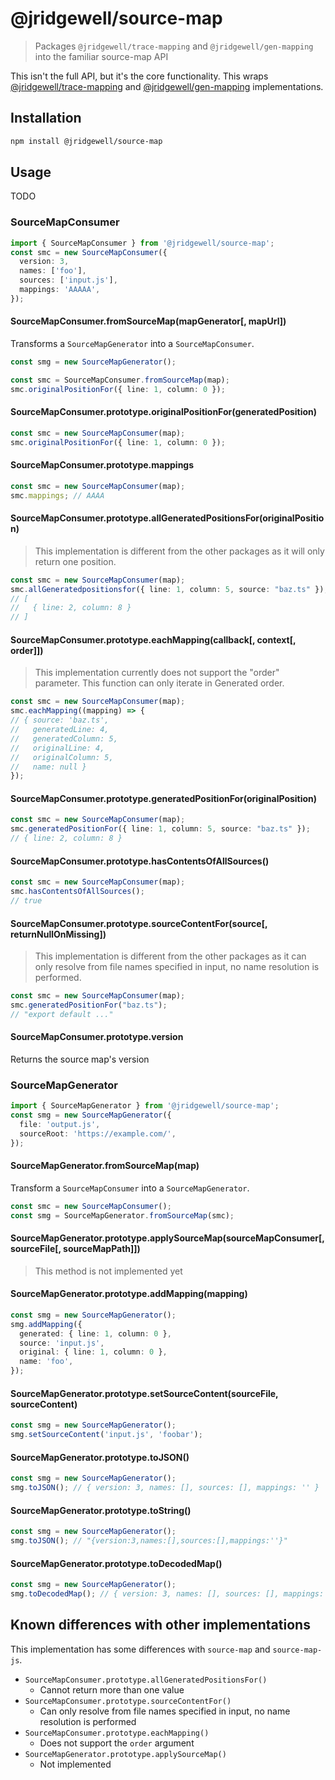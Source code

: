 # @jridgewell/source-map

> Packages `@jridgewell/trace-mapping` and `@jridgewell/gen-mapping` into the familiar source-map API

This isn't the full API, but it's the core functionality. This wraps
[@jridgewell/trace-mapping][trace-mapping] and [@jridgewell/gen-mapping][gen-mapping]
implementations.

## Installation

```sh
npm install @jridgewell/source-map
```

## Usage

TODO

### SourceMapConsumer

```typescript
import { SourceMapConsumer } from '@jridgewell/source-map';
const smc = new SourceMapConsumer({
  version: 3,
  names: ['foo'],
  sources: ['input.js'],
  mappings: 'AAAAA',
});
```

#### SourceMapConsumer.fromSourceMap(mapGenerator[, mapUrl])

Transforms a `SourceMapGenerator` into a `SourceMapConsumer`.

```typescript
const smg = new SourceMapGenerator();

const smc = SourceMapConsumer.fromSourceMap(map);
smc.originalPositionFor({ line: 1, column: 0 });
```

#### SourceMapConsumer.prototype.originalPositionFor(generatedPosition)

```typescript
const smc = new SourceMapConsumer(map);
smc.originalPositionFor({ line: 1, column: 0 });
```

#### SourceMapConsumer.prototype.mappings

```typescript
const smc = new SourceMapConsumer(map);
smc.mappings; // AAAA
```

#### SourceMapConsumer.prototype.allGeneratedPositionsFor(originalPosition)

> This implementation is different from the other packages as it
> will only return one position.

```typescript
const smc = new SourceMapConsumer(map);
smc.allGeneratedpositionsfor({ line: 1, column: 5, source: "baz.ts" });
// [
//   { line: 2, column: 8 }
// ]
```

#### SourceMapConsumer.prototype.eachMapping(callback[, context[, order]])

> This implementation currently does not support the "order" parameter.
> This function can only iterate in Generated order.

```typescript
const smc = new SourceMapConsumer(map);
smc.eachMapping((mapping) => {
// { source: 'baz.ts',
//   generatedLine: 4,
//   generatedColumn: 5,
//   originalLine: 4,
//   originalColumn: 5,
//   name: null }
});
```

#### SourceMapConsumer.prototype.generatedPositionFor(originalPosition)

```typescript
const smc = new SourceMapConsumer(map);
smc.generatedPositionFor({ line: 1, column: 5, source: "baz.ts" });
// { line: 2, column: 8 }
```

#### SourceMapConsumer.prototype.hasContentsOfAllSources()

```typescript
const smc = new SourceMapConsumer(map);
smc.hasContentsOfAllSources();
// true
```

#### SourceMapConsumer.prototype.sourceContentFor(source[, returnNullOnMissing])

> This implementation is different from the other packages as it
> can only resolve from file names specified in input, no name resolution is performed.

```typescript
const smc = new SourceMapConsumer(map);
smc.generatedPositionFor("baz.ts");
// "export default ..."
```

#### SourceMapConsumer.prototype.version

Returns the source map's version

### SourceMapGenerator

```typescript
import { SourceMapGenerator } from '@jridgewell/source-map';
const smg = new SourceMapGenerator({
  file: 'output.js',
  sourceRoot: 'https://example.com/',
});
```

#### SourceMapGenerator.fromSourceMap(map)

Transform a `SourceMapConsumer` into a `SourceMapGenerator`.

```typescript
const smc = new SourceMapConsumer();
const smg = SourceMapGenerator.fromSourceMap(smc);
```

#### SourceMapGenerator.prototype.applySourceMap(sourceMapConsumer[, sourceFile[, sourceMapPath]])

> This method is not implemented yet

#### SourceMapGenerator.prototype.addMapping(mapping)

```typescript
const smg = new SourceMapGenerator();
smg.addMapping({
  generated: { line: 1, column: 0 },
  source: 'input.js',
  original: { line: 1, column: 0 },
  name: 'foo',
});
```

#### SourceMapGenerator.prototype.setSourceContent(sourceFile, sourceContent)

```typescript
const smg = new SourceMapGenerator();
smg.setSourceContent('input.js', 'foobar');
```

#### SourceMapGenerator.prototype.toJSON()

```typescript
const smg = new SourceMapGenerator();
smg.toJSON(); // { version: 3, names: [], sources: [], mappings: '' }
```

#### SourceMapGenerator.prototype.toString()

```typescript
const smg = new SourceMapGenerator();
smg.toJSON(); // "{version:3,names:[],sources:[],mappings:''}"
```

#### SourceMapGenerator.prototype.toDecodedMap()

```typescript
const smg = new SourceMapGenerator();
smg.toDecodedMap(); // { version: 3, names: [], sources: [], mappings: [] }
```

## Known differences with other implementations

This implementation has some differences with `source-map` and `source-map-js`.

- `SourceMapConsumer.prototype.allGeneratedPositionsFor()`
  - Cannot return more than one value
- `SourceMapConsumer.prototype.sourceContentFor()`
  - Can only resolve from file names specified in input, no name resolution is performed
- `SourceMapConsumer.prototype.eachMapping()`
  - Does not support the `order` argument
- `SourceMapGenerator.prototype.applySourceMap()`
  - Not implemented

[trace-mapping]: https://github.com/jridgewell/trace-mapping/
[gen-mapping]: https://github.com/jridgewell/gen-mapping/

